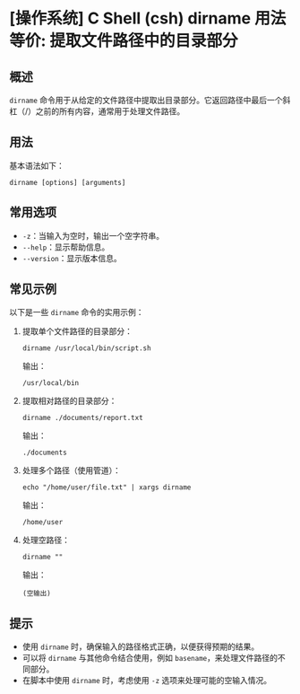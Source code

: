 # [操作系统] C Shell (csh) dirname 用法等价: 提取文件路径中的目录部分

## 概述
`dirname` 命令用于从给定的文件路径中提取出目录部分。它返回路径中最后一个斜杠（/）之前的所有内容，通常用于处理文件路径。

## 用法
基本语法如下：
```
dirname [options] [arguments]
```

## 常用选项
- `-z`：当输入为空时，输出一个空字符串。
- `--help`：显示帮助信息。
- `--version`：显示版本信息。

## 常见示例
以下是一些 `dirname` 命令的实用示例：

1. 提取单个文件路径的目录部分：
   ```shell
   dirname /usr/local/bin/script.sh
   ```
   输出：
   ```
   /usr/local/bin
   ```

2. 提取相对路径的目录部分：
   ```shell
   dirname ./documents/report.txt
   ```
   输出：
   ```
   ./documents
   ```

3. 处理多个路径（使用管道）：
   ```shell
   echo "/home/user/file.txt" | xargs dirname
   ```
   输出：
   ```
   /home/user
   ```

4. 处理空路径：
   ```shell
   dirname ""
   ```
   输出：
   ```
   (空输出)
   ```

## 提示
- 使用 `dirname` 时，确保输入的路径格式正确，以便获得预期的结果。
- 可以将 `dirname` 与其他命令结合使用，例如 `basename`，来处理文件路径的不同部分。
- 在脚本中使用 `dirname` 时，考虑使用 `-z` 选项来处理可能的空输入情况。